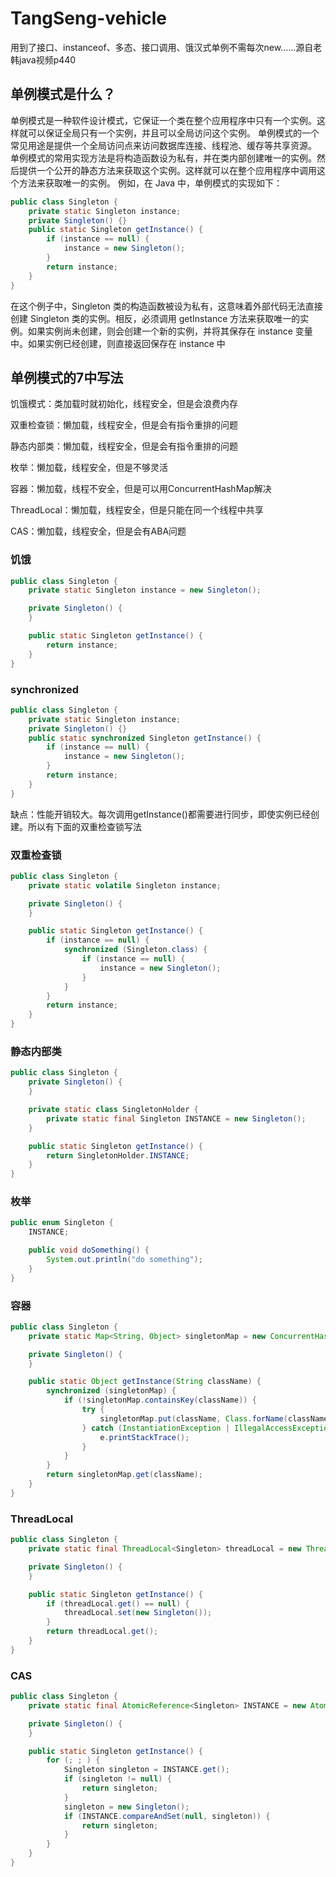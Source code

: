 # TangSeng-vehicle
用到了接口、instanceof、多态、接口调用、饿汉式单例不需每次new......源自老韩java视频p440
## 单例模式是什么？ 
单例模式是一种软件设计模式，它保证一个类在整个应用程序中只有一个实例。这样就可以保证全局只有一个实例，并且可以全局访问这个实例。
单例模式的一个常见用途是提供一个全局访问点来访问数据库连接、线程池、缓存等共享资源。
单例模式的常用实现方法是将构造函数设为私有，并在类内部创建唯一的实例。然后提供一个公开的静态方法来获取这个实例。这样就可以在整个应用程序中调用这个方法来获取唯一的实例。
例如，在 Java 中，单例模式的实现如下：
```java
public class Singleton {
    private static Singleton instance;
    private Singleton() {}
    public static Singleton getInstance() {
        if (instance == null) {
            instance = new Singleton();
        }
        return instance;
    }
}
```
在这个例子中，Singleton 类的构造函数被设为私有，这意味着外部代码无法直接创建 Singleton 类的实例。相反，必须调用 getInstance 方法来获取唯一的实例。如果实例尚未创建，则会创建一个新的实例，并将其保存在 instance 变量中。如果实例已经创建，则直接返回保存在 instance 中

## 单例模式的7中写法
饥饿模式：类加载时就初始化，线程安全，但是会浪费内存

双重检查锁：懒加载，线程安全，但是会有指令重排的问题

静态内部类：懒加载，线程安全，但是会有指令重排的问题

枚举：懒加载，线程安全，但是不够灵活

容器：懒加载，线程不安全，但是可以用ConcurrentHashMap解决

ThreadLocal：懒加载，线程安全，但是只能在同一个线程中共享

CAS：懒加载，线程安全，但是会有ABA问题

### 饥饿
```java
public class Singleton {
    private static Singleton instance = new Singleton();

    private Singleton() {
    }

    public static Singleton getInstance() {
        return instance;
    }
}
```

### synchronized 
```java
public class Singleton {
    private static Singleton instance;
    private Singleton() {}
    public static synchronized Singleton getInstance() {
        if (instance == null) {
            instance = new Singleton();
        }
        return instance;
    }
}
```
缺点：性能开销较大。每次调用getInstance()都需要进行同步，即使实例已经创建。所以有下面的双重检查锁写法


### 双重检查锁
```java
public class Singleton {
    private static volatile Singleton instance;

    private Singleton() {
    }

    public static Singleton getInstance() {
        if (instance == null) {
            synchronized (Singleton.class) {
                if (instance == null) {
                    instance = new Singleton();
                }
            }
        }
        return instance;
    }
}
```

### 静态内部类
```java
public class Singleton {
    private Singleton() {
    }

    private static class SingletonHolder {
        private static final Singleton INSTANCE = new Singleton();
    }

    public static Singleton getInstance() {
        return SingletonHolder.INSTANCE;
    }
}
```

### 枚举
```java
public enum Singleton {
    INSTANCE;

    public void doSomething() {
        System.out.println("do something");
    }
}
```

### 容器
```java
public class Singleton {
    private static Map<String, Object> singletonMap = new ConcurrentHashMap<>();

    private Singleton() {
    }

    public static Object getInstance(String className) {
        synchronized (singletonMap) {
            if (!singletonMap.containsKey(className)) {
                try {
                    singletonMap.put(className, Class.forName(className).newInstance());
                } catch (InstantiationException | IllegalAccessException | ClassNotFoundException e) {
                    e.printStackTrace();
                }
            }
        }
        return singletonMap.get(className);
    }
}
```

### ThreadLocal
```java
public class Singleton {
    private static final ThreadLocal<Singleton> threadLocal = new ThreadLocal<>();

    private Singleton() {
    }

    public static Singleton getInstance() {
        if (threadLocal.get() == null) {
            threadLocal.set(new Singleton());
        }
        return threadLocal.get();
    }
}
```

### CAS
```java
public class Singleton {
    private static final AtomicReference<Singleton> INSTANCE = new AtomicReference<>();

    private Singleton() {
    }

    public static Singleton getInstance() {
        for (; ; ) {
            Singleton singleton = INSTANCE.get();
            if (singleton != null) {
                return singleton;
            }
            singleton = new Singleton();
            if (INSTANCE.compareAndSet(null, singleton)) {
                return singleton;
            }
        }
    }
}
```
